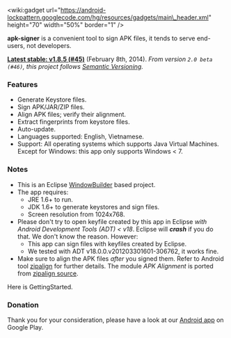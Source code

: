 &lt;wiki:gadget url="https://android-lockpattern.googlecode.com/hg/resources/gadgets/main\_header.xml" height="70" width="50%" border="1" /&gt;

**apk-signer** is a convenient tool to sign APK files, it tends to serve end-users, not developers.

**[Latest stable: v1.8.5 (#45)](Downloads.md)** (February 8th, 2014). _From version `2.0 beta (#46)`, this project follows [Semantic Versioning](https://en.wikipedia.org/wiki/Semantic_versioning#Semantic_versioning)._

### Features ###

  * Generate Keystore files.
  * Sign APK/JAR/ZIP files.
  * Align APK files; verify their alignment.
  * Extract fingerprints from keystore files.
  * Auto-update.
  * Languages supported: English, Vietnamese.
  * Support: All operating systems which supports Java Virtual Machines. Except for Windows: this app only supports Windows < 7.

### Notes ###

  * This is an Eclipse [WindowBuilder](https://developers.google.com/java-dev-tools/wbpro/?hl=pl-PL) based project.
  * The app requires:
    * JRE 1.6+ to run.
    * JDK 1.6+ to generate keystores and sign files.
    * Screen resolution from 1024x768.
  * Please don't try to open keyfile created by this app in Eclipse _with Android Development Tools (ADT) < v18_. Eclipse will **_crash_** if you do that. We don't know the reason. However:
    * This app can sign files with keyfiles created by Eclipse.
    * We tested with ADT v18.0.0.v201203301601-306762, it works fine.
  * Make sure to align the APK files _after_ you signed them. Refer to Android tool [zipalign](http://developer.android.com/tools/help/zipalign.html) for further details. The module _APK Alignment_ is ported from [zipalign source](https://android.googlesource.com/platform/build/+/master/tools/zipalign/).

Here is GettingStarted.

### Donation ###

Thank you for your consideration, please have a look at our [Android app](https://play.google.com/store/apps/details?id=com.haibison.apksigner) on Google Play.